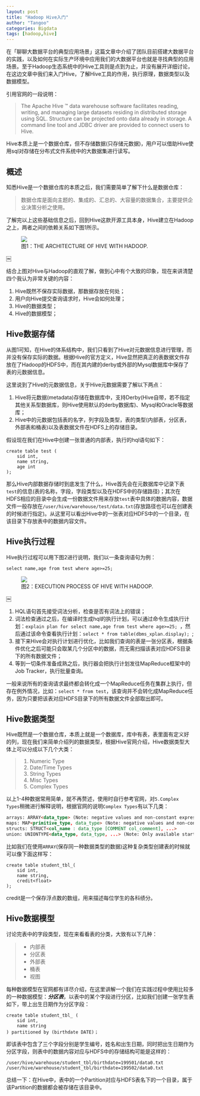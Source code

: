 ```yaml
---
layout: post
title: "Hadoop Hive入门"
author: "Tangoo"
categories: Bigdata
tags: [hadoop,hive]
---
```



在「聊聊大数据平台的典型应用场景」这篇文章中介绍了团队目前搭建大数据平台的实践，以及如何在实际生产环境中应用我们的大数据平台也就是寻找典型的应用场景。至于Hadoop生态系统中的Hive工具则是点到为止，并没有展开详细讨论，在这边文章中我们来入门Hive，了解Hive工具的作用，执行原理，数据类型以及数据模型。

引用官网的一段说明：
> The Apache Hive ™ data warehouse software facilitates reading, writing, and managing large datasets residing in distributed storage using SQL. Structure can be projected onto data already in storage. A command line tool and JDBC driver are provided to connect users to Hive.

Hive本质上是一个数据仓库，但不存储数据(只存储元数据)，用户可以借助Hive使用sql对存储在分布式文件系统中的大数据集进行读写。

## 概述
知悉Hive是一个数据仓库的本质之后，我们需要简单了解下什么是数据仓库：
> 数据仓库是面向主题的、集成的、汇总的、大容量的数据集合，主要提供企业决策分析之使用。

了解完以上这些基础信息之后，回到Hive这款开源工具本身，Hive建立在Hadoop之上，两者之间的依赖关系如下图1所示。
<figure>
   <img src='{{ "/img/2018/hive-arch.png" | absolute_url }}' />
   <figcaption>图1：THE ARCHITECTURE OF HIVE WITH HADOOP.</figcaption>
</figure>￼

结合上图对Hive与Hadoop的直观了解，做到心中有个大致的印象，现在来讲清楚四个我认为非常关键的内容：
1. Hive既然不保存实际数据，那数据存放在何处；
2. 用户向Hive提交查询请求时，Hive会如何处理；
3. Hive的数据类型；
4. Hive的数据模型；

## Hive数据存储
从图1可知，在Hive的体系结构中，我们只看到了Hive对元数据信息进行管理，而并没有保存实际的数据。根据Hive的官方定义，Hive显然把真正的表数据文件存放在了Hadoop的HDFS中，而在其内建的derby或外部的Mysql数据库中保存了表的元数据信息。

这里说到了Hive的元数据信息，关于Hive元数据需要了解以下两点：
1. Hive将元数据(metadata)存储在数据库中，支持Derby(Hive自带，若不指定其他关系型数据库，则Hive使用默认的derby数据库)、Mysql和Oracle等数据库；
2. Hive中的元数据包括表的名字，列字段及类型，表的类型(内部表，分区表，外部表和桶表)以及表数据文件在HDFS上的存储目录。

假设现在我们在Hive中创建一张普通的内部表，执行的hql语句如下：
```roomsql
create table test (
    sid int, 
    name string, 
    age int
);
```
那么Hive内部数据存储时到底发生了什么，Hive首先会在元数据库中记录下表`test`的信息(表的名称，字段，字段类型以及在HDFS中的存储路径)；其次在HDFS相应的目录中会生成一份数据文件用来存放`test`表中具体的数据内容，数据文件一般存放在`/user/hive/warehouse/test/data.txt`(存放路径也可以在创建表的时候进行指定)。从这里可以看出Hive中的一张表对应HDFS中的一个目录，在该目录下存放表中的数据内容文件。

## Hive执行过程
Hive执行过程可以用下图2进行说明，我们以一条查询语句为例：
```roomsql
select name,age from test where age>=25;
```
<figure>
   <img src='{{ "/img/2018/hive-exec.png" | absolute_url }}' />
   <figcaption>图2：EXECUTION PROCESS OF HIVE WITH HADOOP.</figcaption>
</figure>￼

1. HQL语句首先接受词法分析，检查是否有词法上的错误；
2. 词法检查通过之后，在编译时生成hql的执行计划，可以通过命令生成执行计划：`explain plan for select name,age from test where age>=25; `，然后通过该命令查看执行计划：`select * from table(dbms_xplan.display); `;
3. 接下来Hive会对执行计划进行优化，比如我们查询的表是一张分区表，根据条件优化之后可能只会取某几个分区中的数据，而无需扫描该表对应HDFS目录下的所有数据文件；
4. 等到一切条件准备成熟之后，执行器会把执行计划发往MapReduce框架中的Job Tracker，执行批量查询。

一般来说所有的查询请求最终都会转化成一个MapReduce任务在集群上执行，但存在例外情况，比如：`select * from test`，该查询并不会转化成MapReduce任务，因为只要把该表对应HDFS目录下的所有数据文件全部取出即可。

## Hive数据类型
Hive既然是一个数据仓库，本质上就是一个数据库，库中有表，表里面有定义好的列，现在我们来简单介绍列的数据类型，根据Hive官网介绍，Hive数据类型大体上可以分成以下几个大类：
> 1. Numeric Type
> 2. Date/Time Types
> 3. String Types
> 4. Misc Types
> 5. Complex Types

以上1-4种数据常用简单，就不再赘述，使用时自行参考官网，对`5.Complex Types`稍微进行解释说明，根据官网的说明`Complex Types`有以下几类：
```html
arrays: ARRAY<data_type> (Note: negative values and non-constant expressions are allowed as of Hive 0.14.)
maps: MAP<primitive_type, data_type> (Note: negative values and non-constant expressions are allowed as of Hive 0.14.)
structs: STRUCT<col_name : data_type [COMMENT col_comment], ...>
union: UNIONTYPE<data_type, data_type, ...> (Note: Only available starting with Hive 0.7.0.)
```

比如我们在使用`ARRAY`(保存同一种数据类型的数据)这种复杂类型创建表的时候就可以像下面这样写：
```roomsql
create table student_tbl_(
    sid int, 
    name string, 
    credit<float>
);
```
credit是一个保存浮点数的数组，用来描述每位学生的各科绩分。

## Hive数据模型
讨论完表中的字段类型，现在来看看表的分类，大致有以下几种：
> - 内部表
> - 分区表
> - 外部表
> - 桶表
> - 视图

每种数据模型在官网都有详尽介绍，在这里讲解一个我们在实践过程中使用比较多的一种数据模型：***分区表***，以表中的某个字段进行分区，比如我们创建一张学生表如下，带上出生日期作为分区字段：
```roomsql
create table student_tbl_ (
    sid int, 
    name string
) partitioned by (birthdate DATE)；
```

即该表中包含了三个字段分别是学生编号，姓名和出生日期，同时把出生日期作为分区字段，则表中的数据内容对应与HDFS中的存储结构可能是这样的：
```text
/user/hive/warehouse/student_tbl/birthdate=199501/data0.txt
/user/hive/warehouse/student_tbl/birthdate=199502/data0.txt
```
总结一下：在Hive中，表中的一个Partition对应与HDFS表名下的一个目录，属于该Partition的数据都会被存储在该目录中。